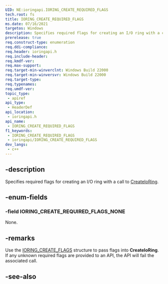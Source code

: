 ```yaml
---
UID: NE:ioringapi.IORING_CREATE_REQUIRED_FLAGS
tech.root: fs
title: IORING_CREATE_REQUIRED_FLAGS
ms.date: 07/16/2021
targetos: Windows
description: Specifies required flags for creating an I/O ring with a call to CreateIoRing.
prerelease: true
req.construct-type: enumeration
req.ddi-compliance: 
req.header: ioringapi.h
req.include-header: 
req.kmdf-ver: 
req.max-support: 
req.target-min-winverclnt: Windows Build 22000 
req.target-min-winversvr: Windows Build 22000
req.target-type: 
req.typenames: 
req.umdf-ver: 
topic_type:
 - apiref
api_type:
 - HeaderDef
api_location:
 - ioringapi.h
api_name:
 - IORING_CREATE_REQUIRED_FLAGS
f1_keywords:
 - IORING_CREATE_REQUIRED_FLAGS
 - ioringapi/IORING_CREATE_REQUIRED_FLAGS
dev_langs:
 - c++
---
```


## -description

Specifies required flags for creating an I/O ring with a call to [CreateIoRing](nf-ioringapi-createioring.md).

## -enum-fields

### -field IORING_CREATE_REQUIRED_FLAGS_NONE

None.

## -remarks

Use the [IORING_CREATE_FLAGS](ns-ioringapi-ioring_create_flags.md) structure to pass flags into **CreateIoRing**. If any unknown required flags are provided to an API, the API will fail the associated call.

## -see-also

